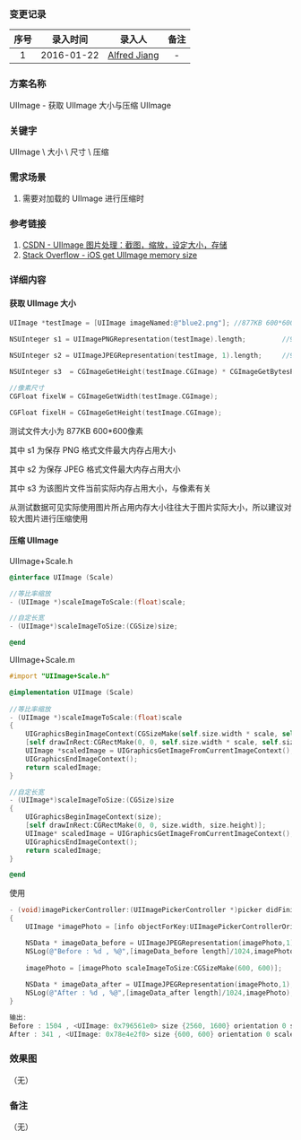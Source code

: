 ### 变更记录

| 序号 | 录入时间 | 录入人 | 备注 |
|:--------:|:--------:|:--------:|:--------:|
| 1 | 2016-01-22 | [Alfred Jiang](https://github.com/viktyz) | - |

### 方案名称

UIImage - 获取 UIImage 大小与压缩 UIImage

### 关键字

UIImage \ 大小 \ 尺寸 \ 压缩

### 需求场景

1. 需要对加载的 UIImage 进行压缩时

### 参考链接

1. [CSDN - UIImage 图片处理：截图，缩放，设定大小，存储](http://blog.csdn.net/xuhuan_wh/article/details/6434055)
2. [Stack Overflow - iOS get UIImage memory size](http://stackoverflow.com/questions/25483931/ios-get-uiimage-memory-size)

### 详细内容

#### 获取 UIImage 大小

```objective-c
UIImage *testImage = [UIImage imageNamed:@"blue2.png"]; //877KB 600*600像素
    
NSUInteger s1 = UIImagePNGRepresentation(testImage).length;         //992400

NSUInteger s2 = UIImageJPEGRepresentation(testImage, 1).length;     //923162

NSUInteger s3  = CGImageGetHeight(testImage.CGImage) * CGImageGetBytesPerRow(testImage.CGImage);    //1440000 = 600 * 600 * 4

//像素尺寸
CGFloat fixelW = CGImageGetWidth(testImage.CGImage);

CGFloat fixelH = CGImageGetHeight(testImage.CGImage);
```

测试文件大小为 877KB 600*600像素

其中 s1 为保存 PNG 格式文件最大内存占用大小

其中 s2 为保存 JPEG 格式文件最大内存占用大小

其中 s3 为该图片文件当前实际内存占用大小，与像素有关

从测试数据可见实际使用图片所占用内存大小往往大于图片实际大小，所以建议对较大图片进行压缩使用

#### 压缩 UIImage

UIImage+Scale.h
```objective-c
@interface UIImage (Scale)

//等比率缩放
- (UIImage *)scaleImageToScale:(float)scale;

//自定长宽
- (UIImage*)scaleImageToSize:(CGSize)size;

@end
```

UIImage+Scale.m
```objective-c
#import "UIImage+Scale.h"

@implementation UIImage (Scale)
 
//等比率缩放
- (UIImage *)scaleImageToScale:(float)scale
{
    UIGraphicsBeginImageContext(CGSizeMake(self.size.width * scale, self.size.height * scale));
    [self drawInRect:CGRectMake(0, 0, self.size.width * scale, self.size.height * scale)];
    UIImage *scaledImage = UIGraphicsGetImageFromCurrentImageContext();
    UIGraphicsEndImageContext();
    return scaledImage;
}

//自定长宽
- (UIImage*)scaleImageToSize:(CGSize)size
{
    UIGraphicsBeginImageContext(size);
    [self drawInRect:CGRectMake(0, 0, size.width, size.height)];
    UIImage* scaledImage = UIGraphicsGetImageFromCurrentImageContext();
    UIGraphicsEndImageContext();
    return scaledImage;
}

@end
```

使用
```objective-c
- (void)imagePickerController:(UIImagePickerController *)picker didFinishPickingMediaWithInfo:(NSDictionary *)info
{
    UIImage *imagePhoto = [info objectForKey:UIImagePickerControllerOriginalImage];

    NSData * imageData_before = UIImageJPEGRepresentation(imagePhoto,1);
    NSLog(@"Before : %d , %@",[imageData_before length]/1024,imagePhoto);
    
    imagePhoto = [imagePhoto scaleImageToSize:CGSizeMake(600, 600)];
    
    NSData * imageData_after = UIImageJPEGRepresentation(imagePhoto,1);
    NSLog(@"After : %d , %@",[imageData_after length]/1024,imagePhoto);
}

输出:
Before : 1504 , <UIImage: 0x796561e0> size {2560, 1600} orientation 0 scale 1.000000
After : 341 , <UIImage: 0x78e4e2f0> size {600, 600} orientation 0 scale 1.000000
```

### 效果图
（无）

### 备注
（无）
